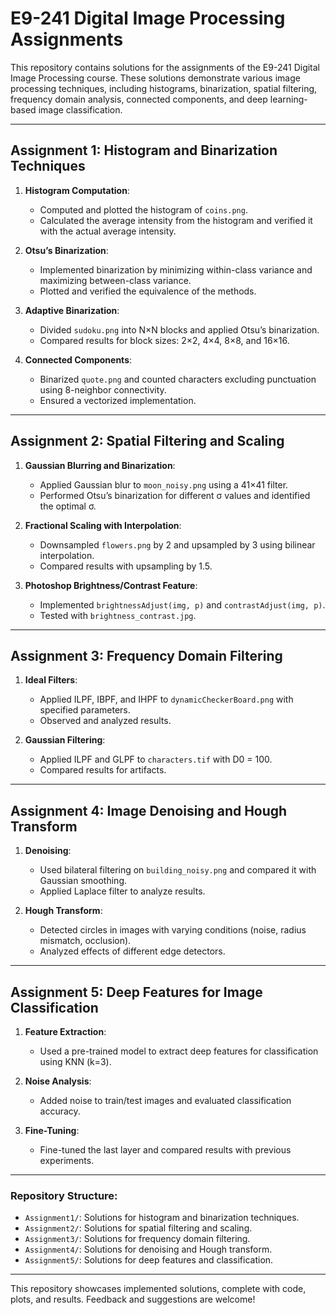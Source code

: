 # E9-241 Digital Image Processing Assignments

This repository contains solutions for the assignments of the E9-241 Digital Image Processing course. These solutions demonstrate various image processing techniques, including histograms, binarization, spatial filtering, frequency domain analysis, connected components, and deep learning-based image classification.

---

## Assignment 1: Histogram and Binarization Techniques

1. **Histogram Computation**:
   - Computed and plotted the histogram of `coins.png`.
   - Calculated the average intensity from the histogram and verified it with the actual average intensity.

2. **Otsu’s Binarization**:
   - Implemented binarization by minimizing within-class variance and maximizing between-class variance.
   - Plotted and verified the equivalence of the methods.

3. **Adaptive Binarization**:
   - Divided `sudoku.png` into N×N blocks and applied Otsu’s binarization.
   - Compared results for block sizes: 2×2, 4×4, 8×8, and 16×16.

4. **Connected Components**:
   - Binarized `quote.png` and counted characters excluding punctuation using 8-neighbor connectivity.
   - Ensured a vectorized implementation.

---

## Assignment 2: Spatial Filtering and Scaling

1. **Gaussian Blurring and Binarization**:
   - Applied Gaussian blur to `moon_noisy.png` using a 41×41 filter.
   - Performed Otsu’s binarization for different σ values and identified the optimal σ.

2. **Fractional Scaling with Interpolation**:
   - Downsampled `flowers.png` by 2 and upsampled by 3 using bilinear interpolation.
   - Compared results with upsampling by 1.5.

3. **Photoshop Brightness/Contrast Feature**:
   - Implemented `brightnessAdjust(img, p)` and `contrastAdjust(img, p)`.
   - Tested with `brightness_contrast.jpg`.

---

## Assignment 3: Frequency Domain Filtering

1. **Ideal Filters**:
   - Applied ILPF, IBPF, and IHPF to `dynamicCheckerBoard.png` with specified parameters.
   - Observed and analyzed results.

2. **Gaussian Filtering**:
   - Applied ILPF and GLPF to `characters.tif` with D0 = 100.
   - Compared results for artifacts.

---

## Assignment 4: Image Denoising and Hough Transform

1. **Denoising**:
   - Used bilateral filtering on `building_noisy.png` and compared it with Gaussian smoothing.
   - Applied Laplace filter to analyze results.

2. **Hough Transform**:
   - Detected circles in images with varying conditions (noise, radius mismatch, occlusion).
   - Analyzed effects of different edge detectors.

---

## Assignment 5: Deep Features for Image Classification

1. **Feature Extraction**:
   - Used a pre-trained model to extract deep features for classification using KNN (k=3).

2. **Noise Analysis**:
   - Added noise to train/test images and evaluated classification accuracy.

3. **Fine-Tuning**:
   - Fine-tuned the last layer and compared results with previous experiments.

---

### Repository Structure:
- `Assignment1/`: Solutions for histogram and binarization techniques.
- `Assignment2/`: Solutions for spatial filtering and scaling.
- `Assignment3/`: Solutions for frequency domain filtering.
- `Assignment4/`: Solutions for denoising and Hough transform.
- `Assignment5/`: Solutions for deep features and classification.

---

This repository showcases implemented solutions, complete with code, plots, and results. Feedback and suggestions are welcome!

